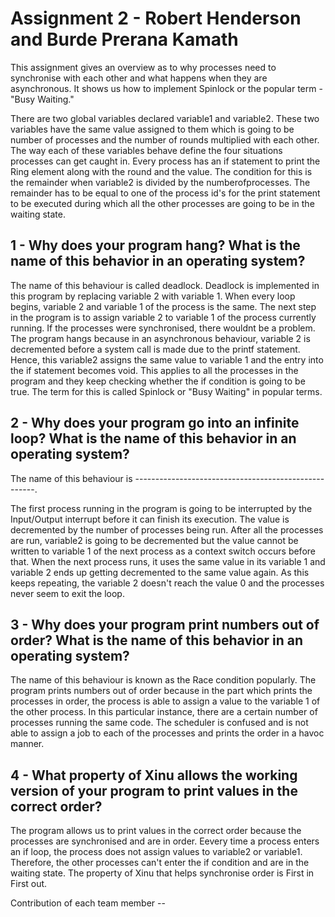 # Assignment 2 - Robert Henderson and Burde Prerana Kamath

This assignment gives an overview as to why processes need to synchronise with each other and what happens when they are asynchronous. It shows us how to implement Spinlock or the popular term - "Busy Waiting."

There are two global variables declared variable1 and variable2. These two variables have the same value assigned to them which is going to be number of processes and the number of rounds multiplied with each other. 
The way each of these variables behave define the four situations processes can get caught in. Every process has an if statement to print the Ring element along with the round and the value. The condition for this is the remainder when variable2 is divided by the numberofprocesses.
The remainder has to be equal to one of the process id's for the print statement to be executed during which all the other processes are going to be in the waiting state. 

## 1 - Why does your program hang? What is the name of this behavior in an operating system? 

The name of this behaviour is called deadlock. 
Deadlock is implemented in this program by replacing variable 2 with variable 1. When every loop begins, variable 2 and variable 1 of the process is the same. 
The next step in the program is to assign variable 2 to variable 1 of the process currently running. If the processes were synchronised, there wouldnt be a problem.
The program hangs because in an asynchronous behaviour, variable 2 is decremented before a system call is made due to the printf statement. Hence, this variable2 assigns the same value to variable 1 and the entry into the if statement becomes void. 
This applies to all the processes in the program and they keep checking whether the if condition is going to be true. The term for this is called Spinlock or "Busy Waiting" in popular terms. 

## 2 - Why does your program go into an infinite loop? What is the name of this behavior in an operating system?

The name of this behaviour is -----------------------------------------------------.

The first process running in the program is going to be interrupted by the Input/Output interrupt before it can finish its execution.
The value is decremented by the number of processes being run. After all the processes are run, variable2 is going to be decremented but the value cannot be written to variable 1 of the next process as a context switch occurs before that. 
When the next process runs, it uses the same value in its variable 1 and variable 2 ends up getting decremented to the same value again. 
As this keeps repeating, the variable 2 doesn't reach the value 0 and the processes never seem to exit the loop.

## 3 - Why does your program print numbers out of order? What is the name of this behavior in an operating system?

The name of this behaviour is known as the Race condition popularly.
The program prints numbers out of order because in the part which prints the processes in order, the process is able to assign a value to the variable 1 of the other process.
In this particular instance, there are a certain number of processes running the same code. The scheduler is confused and is not able to assign a job to each of the processes and prints the order in a havoc manner. 

## 4 - What property of Xinu allows the working version of your program to print values in the correct order?

The program allows us to print values in the correct order because the processes are synchronised and are in order.
Eevery time a process enters an if loop, the process does not assign values to variable2 or variable1. 
Therefore, the other processes can't enter the if condition and are in the waiting state. 
The property of Xinu that helps synchronise order is First in First out. 

Contribution of each team member --

